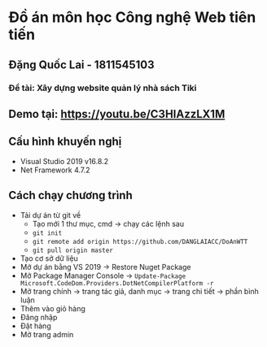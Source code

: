 # Đồ án môn học Công nghệ Web tiên tiến
## Đặng Quốc Lai - 1811545103

### Đề tài: <b>Xây dựng website quản lý nhà sách Tiki</b>

## Demo tại: https://youtu.be/C3HIAzzLX1M

## Cấu hình khuyến nghị
- Visual Studio 2019 v16.8.2
- Net Framework 4.7.2

## Cách chạy chương trình
- Tải dự án từ git về
  - Tạo mới 1 thư mục, cmd -> chạy các lệnh sau
  - `git init`
  - `git remote add origin https://github.com/DANGLAIACC/DoAnWTT`
  - `git pull origin master`
- Tạo cơ sở dữ liệu
- Mở dự án bằng VS 2019 -> Restore Nuget Package
- Mở Package Manager Console -> `Update-Package Microsoft.CodeDom.Providers.DotNetCompilerPlatform -r`
- Mở trang chính -> trang tác giả, danh mục -> trang chi tiết -> phần bình luận
- Thêm vào giỏ hàng
- Đăng nhập
- Đặt hàng
- Mở trang admin
